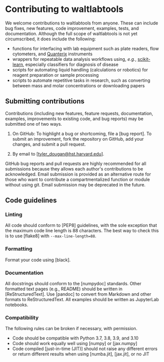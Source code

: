 Contributing to waltlabtools
============================
We welcome contributions to waltlabtools from anyone. These can include
bug fixes, new features, code improvement, examples, tests, and
documentation. Although the full scope of waltlabtools is not yet
circumscribed, it does include the following:
  - functions for interfacing with lab equipment such as plate readers,
    flow cytometers, and
    [Quanterix](https://www.quanterix.com/products-and-services/)
    instruments
  - wrappers for repeatable data analysis workflows using, _e.g._,
    [scikit-learn](https://scikit-learn.org/stable/), especially
    classifiers for diagnosis of disease
  - scripts for automating liquid handling (calculations or robotics)
    for reagent preparation or sample processing
  - scripts to automate repetitive tasks in research, such as 
    converting between mass and molar concentrations or downloading
    papers

Submitting contributions
------------------------
Contributions (including new features, feature requests, documentation,
examples, improvements to existing code, and bug reports) may be
submitted one of two ways.

1. On GitHub: To highlight a bug or shortcoming, file a [bug report]. To
   submit an improvement, fork the repository on GitHub, add your
   changes, and submit a pull request.

2. By email to [tyler_dougan@hst.harvard.edu].

GitHub bug reports and pull requests are highly recommended for all
submissions because they allows each author's contributions to be
acknowledged. Email submission is provided as an alternative route for
those who want to contribute a compartmentalized function or module
without using git. Email submission may be deprecated in the future.

Code guidelines
---------------

### Linting
All code should conform to [PEP8] guidelines, with the sole exception that
the maximum code line length is 88 characters. The best way to check
this is to use [flake8] with `--max-line-length=88`.

### Formatting
Format your code using [black].

### Documentation
All docstrings should conform to the [numpydoc] standards. Other
formatted text pages (e.g., README) should be written in
[ReStructuredText]. Use [pandoc] to convert from Markdown and other
formats to ReStructuredText. All examples should be written as
JupyterLab notebooks.

### Compatibility
The following rules can be broken if necessary, with permission.
  - Code should be compatible with Python 3.7, 3.8, 3.9, and 3.10
  - Code should work equally well using [numpy] or [jax.numpy]
  - Code compiled [just-in-time (JIT)] should not raise any different
    errors or return different results when using [numba.jit],
    [jax.jit], or no JIT
